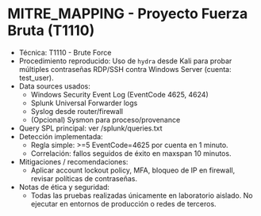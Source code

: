 # MITRE_MAPPING - Proyecto Fuerza Bruta (T1110)

- Técnica: T1110 - Brute Force
- Procedimiento reproducido: Uso de `hydra` desde Kali para probar múltiples contraseñas RDP/SSH contra Windows Server (cuenta: test_user).
- Data sources usados:
  - Windows Security Event Log (EventCode 4625, 4624)
  - Splunk Universal Forwarder logs
  - Syslog desde router/firewall
  - (Opcional) Sysmon para proceso/provenance
- Query SPL principal: ver /splunk/queries.txt
- Detección implementada:
  - Regla simple: >=5 EventCode=4625 por cuenta en 1 minuto.
  - Correlación: fallos seguidos de éxito en maxspan 10 minutos.
- Mitigaciones / recomendaciones:
  - Aplicar account lockout policy, MFA, bloqueo de IP en firewall, revisar políticas de contraseñas.
- Notas de ética y seguridad:
  - Todas las pruebas realizadas únicamente en laboratorio aislado. No ejecutar en entornos de producción o redes de terceros.
